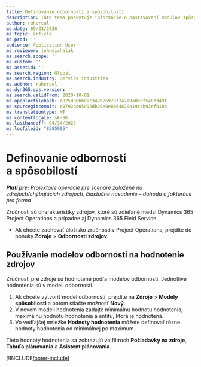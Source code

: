 ```yaml
---
title: Definovanie odborností a spôsobilostí
description: Táto téma poskytuje informácie o nastavovaní modulov spôsobilosti na hodnotenie zdrojov.
author: ruhercul
ms.date: 09/23/2020
ms.topic: article
ms.prod: ''
audience: Application User
ms.reviewer: johnmichalak
ms.search.scope: ''
ms.custom: ''
ms.assetid: ''
ms.search.region: Global
ms.search.industry: Service industries
ms.author: ruhercul
ms.dyn365.ops.version: ''
ms.search.validFrom: 2020-10-01
ms.openlocfilehash: e825d80bb8ac342b269783747a9a0c0f540d349f
ms.sourcegitcommit: c0792bd65d92db25e0e8864879a19c4b93efb10c
ms.translationtype: MT
ms.contentlocale: sk-SK
ms.lasthandoff: 04/14/2022
ms.locfileid: "8585995"
---
```

# <a name="define-skills-and-proficiencies"></a>Definovanie odborností a spôsobilostí

_**Platí pre:** Projektové operácie pre scenáre založené na zdrojoch/chýbajúcich zdrojoch, čiastočné nasadenie – dohoda o fakturácii pro forma_

Zručnosti sú charakteristiky zdrojov, ktoré sú zdieľané medzi Dynamics 365 Project Operations a prípadne aj Dynamics 365 Field Service. 

- Ak chcete zachovať úložisko zručností v Project Operations, prejdite do ponuky **Zdroje** \> **Odbornosti zdrojov**. 

## <a name="use-proficiency-models-to-rate-resources"></a>Používanie modelov odbornosti na hodnotenie zdrojov

Zručnosti pre zdroje sú hodnotené podľa modelov odbornosti. Jednotlivé hodnotenia sú v modeli odbornosti. 

1. Ak chcete vytvoriť model odbornosti, prejdite na **Zdroje** \> **Modely spôsobilosti** a potom stlačte možnosť **Nový**.
2. V novom modeli hodnotenia zadajte minimálnu hodnotu hodnotenia, maximálnu hodnotu hodnotenia a entitu, ktorá je hodnotená.
3. Vo vedľajšej mriežke **Hodnoty hodnotenia** môžete definovať rôzne hodnoty hodnotenia od minimálnej po maximum.


Tieto hodnoty hodnotenia sa zobrazujú vo filtroch **Požiadavky na zdroje**, **Tabuľa plánovania** a **Asistent plánovania**.


[!INCLUDE[footer-include](../includes/footer-banner.md)]